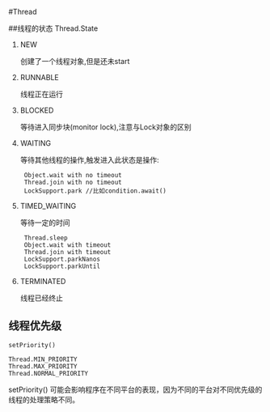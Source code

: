 #Thread

##线程的状态 Thread.State

1. NEW

    创建了一个线程对象,但是还未start

2. RUNNABLE

    线程正在运行

3. BLOCKED

    等待进入同步块(monitor lock),注意与Lock对象的区别

4. WAITING

    等待其他线程的操作,触发进入此状态是操作:

        Object.wait with no timeout
        Thread.join with no timeout
        LockSupport.park //比如condition.await()

5. TIMED_WAITING

    等待一定的时间

        Thread.sleep
        Object.wait with timeout
        Thread.join with timeout
        LockSupport.parkNanos
        LockSupport.parkUntil


6. TERMINATED

    线程已经终止


## 线程优先级

    setPriority()

    Thread.MIN_PRIORITY
    Thread.MAX_PRIORITY
    Thread.NORMAL_PRIORITY

setPriority() 可能会影响程序在不同平台的表现，因为不同的平台对不同优先级的线程的处理策略不同。

